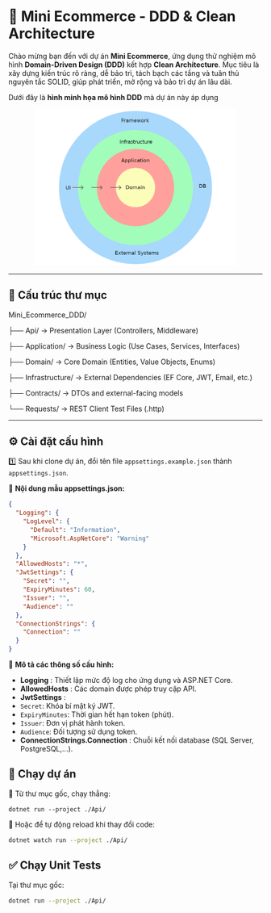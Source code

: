# 🛒 Mini Ecommerce - DDD & Clean Architecture

Chào mừng bạn đến với dự án **Mini Ecommerce**, ứng dụng thử nghiệm mô hình **Domain-Driven Design (DDD)** kết hợp **Clean Architecture**. Mục tiêu là xây dựng kiến trúc rõ ràng, dễ bảo trì, tách bạch các tầng và tuân thủ nguyên tắc SOLID, giúp phát triển, mở rộng và bảo trì dự án lâu dài.

Dưới đây là **hình minh họa mô hình DDD** mà dự án này áp dụng


<p align="center">
  <img src="docs/ddd_layers.png" alt="DDD Layer" width="400"/>
</p>


---

## 📂 Cấu trúc thư mục

Mini_Ecommerce_DDD/

├── Api/                     → Presentation Layer (Controllers, Middleware)

├── Application/             → Business Logic (Use Cases, Services, Interfaces)

├── Domain/                  → Core Domain (Entities, Value Objects, Enums)

├── Infrastructure/          → External Dependencies (EF Core, JWT, Email, etc.)

├── Contracts/               → DTOs and external-facing models

└── Requests/                → REST Client Test Files (.http)

---

## ⚙️ Cài đặt cấu hình

1️⃣ Sau khi clone dự án, đổi tên file `appsettings.example.json` thành `appsettings.json`.

📄 **Nội dung mẫu appsettings.json:**

```json
{
  "Logging": {
    "LogLevel": {
      "Default": "Information",
      "Microsoft.AspNetCore": "Warning"
    }
  },
  "AllowedHosts": "*",
  "JwtSettings": {
    "Secret": "",
    "ExpiryMinutes": 60,
    "Issuer": "",
    "Audience": ""
  },
  "ConnectionStrings": {
    "Connection": ""
  }
}
```

🔎 **Mô tả các thông số cấu hình:**

* **Logging** : Thiết lập mức độ log cho ứng dụng và ASP.NET Core.
* **AllowedHosts** : Các domain được phép truy cập API.
* **JwtSettings** :
* `Secret`: Khóa bí mật ký JWT.
* `ExpiryMinutes`: Thời gian hết hạn token (phút).
* `Issuer`: Đơn vị phát hành token.
* `Audience`: Đối tượng sử dụng token.
* **ConnectionStrings.Connection** : Chuỗi kết nối database (SQL Server, PostgreSQL,...).

## 🚀 Chạy dự án

🔧 Từ thư mục gốc, chạy thẳng:

```
dotnet run --project ./Api/
```

🔁 Hoặc để tự động reload khi thay đổi code:

```bash
dotnet watch run --project ./Api/
```


## ✅ Chạy Unit Tests

Tại thư mục gốc:

```bash
dotnet run --project ./Api/
```
